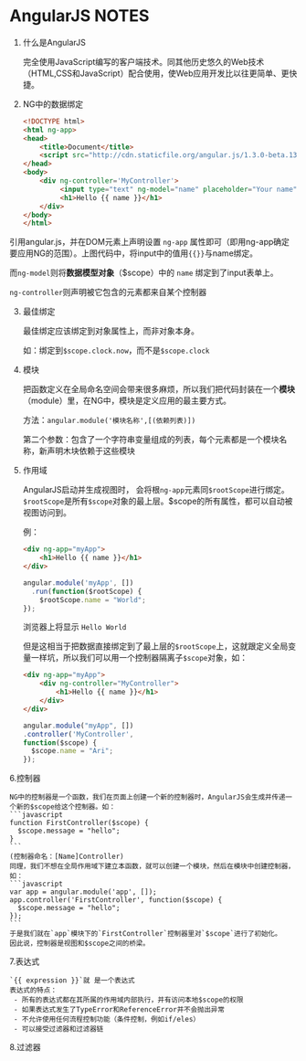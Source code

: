 # AngularJS NOTES

1. 什么是AngularJS
    
    完全使用JavaScript编写的客户端技术。同其他历史悠久的Web技术（HTML,CSS和JavaScript）配合使用，使Web应用开发比以往更简单、更快捷。

2. NG中的数据绑定
    
    ```html
    <!DOCTYPE html>
    <html ng-app>
    <head>
        <title>Document</title>
        <script src="http://cdn.staticfile.org/angular.js/1.3.0-beta.13/angular.js"></script>
    </head>
    <body>
        <div ng-controller='MyController'>
             <input type="text" ng-model="name" placeholder="Your name">
             <h1>Hello {{ name }}</h1>
        </div>
    </body>
    </html>
    ```
  
  引用angular.js，并在DOM元素上声明设置 `ng-app` 属性即可（即用ng-app确定要应用NG的范围）。上图代码中，将input中的值用`{{}}`与name绑定。
  
  而`ng-model`则将**数据模型对象**（$scope）中的 `name` 绑定到了input表单上。
  
  `ng-controller`则声明被它包含的元素都来自某个控制器

3. 最佳绑定
  
    最佳绑定应该绑定到对象属性上，而非对象本身。
 
    如：绑定到`$scope.clock.now`，而不是`$scope.clock`

4. 模块
  
    把函数定义在全局命名空间会带来很多麻烦，所以我们把代码封装在一个**模块**（module）里，在NG中，模块是定义应用的最主要方式。
  
    方法：`angular.module('模块名称',[(依赖列表)])`
  
    第二个参数：包含了一个字符串变量组成的列表，每个元素都是一个模块名称，新声明木块依赖于这些模块

5. 作用域

    AngularJS启动并生成视图时， 会将根`ng-app`元素同`$rootScope`进行绑定。`$rootScope`是所有`$scope`对象的最上层。$scope的所有属性，都可以自动被视图访问到。
    
    例：
    ```html
    <div ng-app="myApp">
        <h1>Hello {{ name }}</h1> 
    </div>
    ```
    ```javascript
    angular.module('myApp', [])   
      .run(function($rootScope) {    
        $rootScope.name = "World"; 
    }); 
    ```
    浏览器上将显示 `Hello World`
    
    但是这相当于把数据直接绑定到了最上层的`$rootScope`上，这就跟定义全局变量一样坑，所以我们可以用一个控制器隔离子`$scope`对象，如：
    ```html
    <div ng-app="myApp">
        <div ng-controller="MyController"> 
            <h1>Hello {{ name }}</h1> 
        </div>
    </div>
    ```
    ```javascript
    angular.module("myApp", []) 
    .controller('MyController',  
    function($scope) {
      $scope.name = "Ari"; 
    });  
    ```

6.控制器
  
    NG中的控制器是一个函数，我们在页面上创建一个新的控制器时，AngularJS会生成并传递一个新的$scope给这个控制器。如：
    ```javascript
    function FirstController($scope) {  
      $scope.message = "hello"; 
    } 
    ```
    (控制器命名：[Name]Controller)
    同理，我们不想在全局作用域下建立本函数，就可以创建一个模块，然后在模块中创建控制器，如：
    ```javascript
    var app = angular.module('app', []); 
    app.controller('FirstController', function($scope) {   
      $scope.message = "hello"; 
    }); 
    ```
    于是我们就在`app`模块下的`FirstController`控制器里对`$scope`进行了初始化。
    因此说，控制器是视图和$scope之间的桥梁。 
  
7.表达式
    
    `{{ expression }}`就 是一个表达式
    表达式的特点：
     - 所有的表达式都在其所属的作用域内部执行，并有访问本地$scope的权限
     - 如果表达式发生了TypeError和ReferenceError并不会抛出异常
     - 不允许使用任何流程控制功能（条件控制，例如if/eles）
     - 可以接受过滤器和过滤器链
     
8.过滤器
    
    
  
